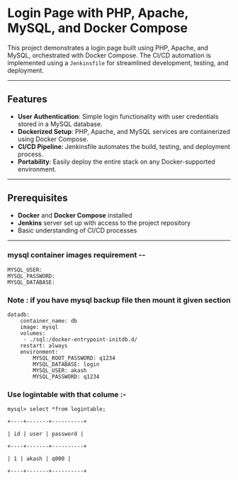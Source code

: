 # Login Page with PHP, Apache, MySQL, and Docker Compose

This project demonstrates a login page built using PHP, Apache, and MySQL, orchestrated with Docker Compose. The CI/CD automation is implemented using a `Jenkinsfile` for streamlined development, testing, and deployment.

---

## Features

- **User Authentication**: Simple login functionality with user credentials stored in a MySQL database.
- **Dockerized Setup**: PHP, Apache, and MySQL services are containerized using Docker Compose.
- **CI/CD Pipeline**: Jenkinsfile automates the build, testing, and deployment process.
- **Portability**: Easily deploy the entire stack on any Docker-supported environment.

---

## Prerequisites

- **Docker** and **Docker Compose** installed
- **Jenkins** server set up with access to the project repository
- Basic understanding of CI/CD processes

---
### mysql container images requirement --

```
MYSQL_USER: 
MYSQL_PASSWORD:
MYSQL_DATABASE:
```
### Note : if you have mysql backup file then mount it given section 

```
datadb:
    container_name: db
    image: mysql
    volumes:
     - ./sql:/docker-entrypoint-initdb.d/
    restart: always
    environment:
        MYSQL_ROOT_PASSWORD: q1234
        MYSQL_DATABASE: login
        MYSQL_USER: akash
        MYSQL_PASSWORD: q1234
```

### Use logintable with that colume :-
```
mysql> select *from logintable;

+----+-------+----------+

| id | user | password |

+----+-------+----------+

| 1 | akash | q000 |

+----+-------+----------+
```
